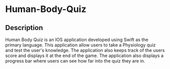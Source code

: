# Human-Body-Quiz
## Description
Human Body Quiz is an IOS application developed using Swift as the primary language. This application
allow users to take a Physiology quiz and test the user's knowledge. The application also keeps track of 
the users score and displays it at the end of the game. The application also displays a progress bar where
users can see how far into the quiz they are in.
